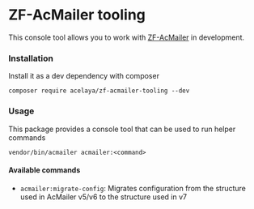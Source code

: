 # ZF-AcMailer tooling

This console tool allows you to work with [ZF-AcMailer](https://github.com/acelaya/ZF-AcMailer) in development.

### Installation

Install it as a dev dependency with composer

    composer require acelaya/zf-acmailer-tooling --dev

### Usage

This package provides a console tool that can be used to run helper commands

    vendor/bin/acmailer acmailer:<command>

#### Available commands

* `acmailer:migrate-config`: Migrates configuration from the structure used in AcMailer v5/v6 to the structure used in v7
